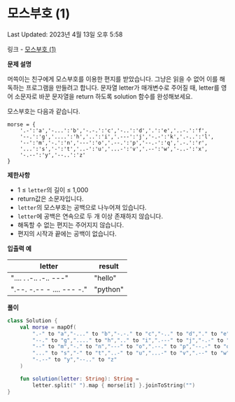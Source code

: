 # 모스부호 (1)

Last Updated: 2023년 4월 13일 오후 5:58

링크 - [모스부호 (1)](https://school.programmers.co.kr/learn/courses/30/lessons/120838)

**문제 설명**

머쓱이는 친구에게 모스부호를 이용한 편지를 받았습니다. 그냥은 읽을 수 없어 이를 해독하는 프로그램을 만들려고 합니다. 문자열 letter가 매개변수로 주어질 때, letter를 영어 소문자로 바꾼 문자열을 return 하도록 solution 함수를 완성해보세요.

모스부호는 다음과 같습니다.

```
morse = {
    '.-':'a','-...':'b','-.-.':'c','-..':'d','.':'e','..-.':'f',
    '--.':'g','....':'h','..':'i','.---':'j','-.-':'k','.-..':'l',
    '--':'m','-.':'n','---':'o','.--.':'p','--.-':'q','.-.':'r',
    '...':'s','-':'t','..-':'u','...-':'v','.--':'w','-..-':'x',
    '-.--':'y','--..':'z'
}
```

**제한사항**

- 1 ≤ `letter`의 길이 ≤ 1,000
- return값은 소문자입니다.
- `letter`의 모스부호는 공백으로 나누어져 있습니다.
- `letter`에 공백은 연속으로 두 개 이상 존재하지 않습니다.
- 해독할 수 없는 편지는 주어지지 않습니다.
- 편지의 시작과 끝에는 공백이 없습니다.

**입출력 예**

| letter | result |
| --- | --- |
| ".... . .-.. .-.. ---" | "hello" |
| ".--. -.-- - .... --- -." | "python" |

**풀이**

```kotlin
class Solution {
    val morse = mapOf(
        ".-" to "a","-..." to "b","-.-." to "c","-.." to "d","." to "e","..-." to "f",
        "--." to "g","...." to "h",".." to "i",".---" to "j","-.-" to "k",".-.." to "l",
        "--" to "m","-." to "n","---" to "o",".--." to "p","--.-" to "q",".-." to "r",
        "..." to "s","-" to "t","..-" to "u","...-" to "v",".--" to "w","-..-" to "x",
        "-.--" to "y","--.." to "z"
    )

    fun solution(letter: String): String =
        letter.split(" ").map { morse[it] }.joinToString("")
}
```